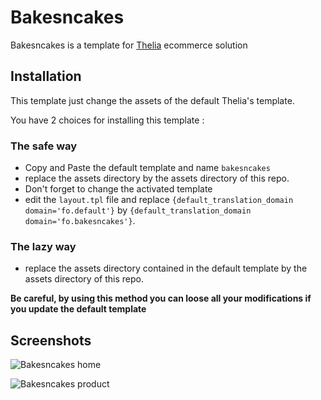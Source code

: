 # Bakesncakes

Bakesncakes is a template for [Thelia](http://thelia.net) ecommerce solution

## Installation

This template just change the assets of the default Thelia's template.

You have 2 choices for installing this template :

### The safe way

* Copy and Paste the default template and name `bakesncakes`
* replace the assets directory by the assets directory of this repo.
* Don't forget to change the activated template
* edit the ```layout.tpl``` file and replace ```{default_translation_domain domain='fo.default'}``` by ```{default_translation_domain domain='fo.bakesncakes'}```.

### The lazy way

* replace the assets directory contained in the default template by the assets directory of this repo.

**Be careful, by using this method you can loose all your modifications if you update the default template**

## Screenshots

![Bakesncakes home](assets/src/screenshots/home.jpg)

![Bakesncakes product](assets/src/screenshots/product.jpg)

